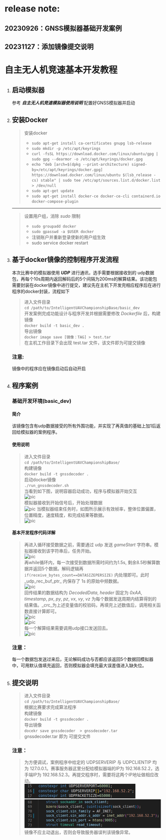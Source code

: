 # release note:
## 20230926：GNSS模拟器基础开发案例
## 20231127：添加镜像提交说明


# __自主无人机竞速基本开发教程__  
1. ## 启动模拟器 
    参考 ***自主无人机竞速模拟器使用说明*** 配置好GNSS模拟器并启动

2. ## 安装Docker
    >安装docker
    >+ `sudo apt-get install ca-certificates gnupg lsb-release`
    >+ `sudo mkdir -p /etc/apt/keyrings`
    >+ `curl -fsSL https://download.docker.com/linux/ubuntu/gpg | sudo gpg --dearmor -o /etc/apt/keyrings/docker.gpg`
    >+ `echo "deb [arch=$(dpkg --print-architecture) signed-by=/etc/apt/keyrings/docker.gpg] https://download.docker.com/linux/ubuntu $(lsb_release -cs) stable" | sudo tee /etc/apt/sources.list.d/docker.list > /dev/null`
    >+ `sudo apt-get update`
    >+ `sudo apt-get install docker-ce docker-ce-cli containerd.io docker-compose-plugin`
    ----
    >设置用户组，消除 *sudo* 限制  
    >+ `sudo groupadd docker`  
    >+ `sudo gpasswd -a $USER docker`  
    >+ 注销账户并重新登录使新的用户组生效
    >+ sudo service docker restart

3. ## 基于docker镜像的控制程序开发流程
    本次比赛中的模拟器使用 ***UDP*** 进行通讯，选手需要根据接收到的 udp数据包，再每个10s周期内返回解码后的5个间隔为200ms的解算结果。该功能包需要封装在docker镜像中进行提交，建议先在主机下开发完相应程序后在进行程序的docker封装，流程如下
    >进入文件目录  
    `cd /path/to/IntelligentUAVChampionshipBase/basic_dev`  
    >开发案例完成功能设计与程序开发并根据需要修改 _Dockerfile_ 后，构建镜像   
    `docker build -t basic_dev .`      
    >导出镜像  
    `docker image save [镜像：TAG] > test.tar`    
    在主机工作目录下会出现 test.tar 文件，该文件即为可提交镜像  
    ### 注意:    
    镜像中的程序应在镜像启动后自动开启  


4. ## 程序案例
    ### 基础开发环境(basic_dev)
    #### 简介
    该镜像包含有udp数据接受的所有外围功能，并实现了再真值的基础上加1后返回给模拟器的案例程序。
    #### 使用说明
    >进入文件目录    
    `cd /path/to/IntelligentUAVChampionshipBase/`  
    >构建镜像   
    `docker build -t gnssdecoder .`  
    >启动docker镜像   
    `./run_gnssdecoder.sh`  
    >当看到如下图，说明容器启动成功，程序与模拟器开始交互  
    ![pic](./docs/1.png)  
    模拟器接收到开始信号后，开始处理数据    
    ![pic](./docs/2.png)
    当模拟器结束任务时，如图所示展示有效帧率，整体位置偏置，位置精度，速度精度，和完成结果等数据。  
    ![pic](./docs/3.png)
    #### 基本开发程序代码详解
    > 再进入循环接受数据之前，需要通过 udp 发送 _gameStart_ 字符串。模拟器接收到该字符串后，任务开始。  
    ![pic](./docs/6.png)    
    > 再while循环内，每一次接受到数据所需时间约为1.5s, 剩余8.5秒解算数据并返回5个数据。解码逻辑再 `if(receive_bytes_count==DATASIZEPERSIZE)`  内处理即可。此时_udp_rec_buf_ptr_ 内保存了 1s 的原始中频数据。  
    ![pic](./docs/7.png)  
    回传结果的数据结构为 _DecodedData_, _header_ 固定为 _0xAA_, _timestamp_, _px_, _py_, _pz_, _vx_, _vy_, _vz_ 为每个数据发送周期内结算得到的结果值。_crc_为上述变量值的校验码，再填完上述数值后，调用相关函数直接计算即可。      
    ![pic](./docs/4.png)  
    ![pic](./docs/5.png)  
    > 每一个解算结果需要调用udp接口发送回去。    
    ![pic](./docs/8.png) 

    ### 注意：
    每一个数据包发送过来后，无论解码成功与否都应该返回5个数据回模拟器中，可用默认值填充返回，否则模拟器会填充最大误差值进入缺失位。  

5. ## 提交说明
    >进入文件目录    
    `cd /path/to/IntelligentUAVChampionshipBase/`  
    >根据比赛要求完成算法程序  
    >构建镜像   
    `docker build -t gnssdecoder .`  
    >导出镜像  
    `docekr save gnssdecoder  > gnssdecoder.tar`  
    >gnssdecoder.tar 即为 可提交文件  

    ### 注意：
    >为方便调试，案例程序中给定的 UDPSERVERIP 与 UDPCLIENTIP 均为 127.0.0.1。赛事服务器这里分配给模拟器端的IP为 192.168.52.2，选手端IP为 192.168.52.3。再提交程序时，需要将这两个IP地址做相应改动。  
    ![pic](./docs/9.png)     
    ![pic](./docs/10.png)   
    >镜像不应主动退出，否则会导致服务器误判该镜像异常。  
